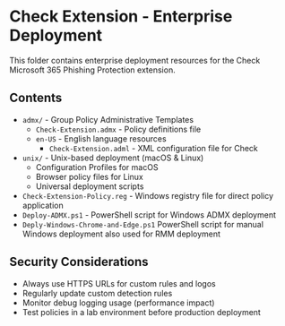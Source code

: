 # Check Extension - Enterprise Deployment

This folder contains enterprise deployment resources for the Check Microsoft 365 Phishing Protection extension.

## Contents

- `admx/` - Group Policy Administrative Templates
   - `Check-Extension.admx` - Policy definitions file
   - `en-US` - English language resources
      - `Check-Extension.adml` - XML configuration file for Check
- `unix/` - Unix-based deployment (macOS & Linux)
   - Configuration Profiles for macOS
   - Browser policy files for Linux
   - Universal deployment scripts
- `Check-Extension-Policy.reg` - Windows registry file for direct policy application
- `Deploy-ADMX.ps1` - PowerShell script for Windows ADMX deployment
- `Deply-Windows-Chrome-and-Edge.ps1` PowerShell script for manual Windows deployment also used for RMM deployment

## Security Considerations

- Always use HTTPS URLs for custom rules and logos
- Regularly update custom detection rules
- Monitor debug logging usage (performance impact)
- Test policies in a lab environment before production deployment
